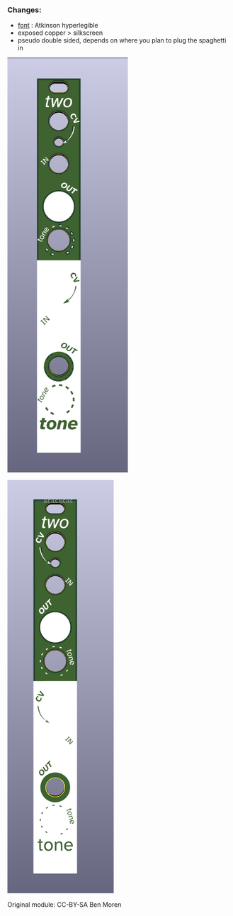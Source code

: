 ### Changes: 
- [font](https://brailleinstitute.org/freefont) : Atkinson hyperlegible
- exposed copper > silkscreen
- pseudo double sided, depends on where you plan to plug the spaghetti in

![front](https://github.com/pierstu/eurorack-panels/blob/master/bmoren-twotone/benmoren-twotone-panel-front.png)

![back](https://github.com/pierstu/eurorack-panels/blob/master/bmoren-twotone/benmoren-twotone-panel-back.png)

Original module: CC-BY-SA Ben Moren 
